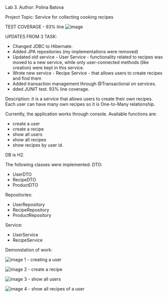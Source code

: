 Lab 3. Author: Polina Batova

Project Topic: Service for collecting cooking recipes

TEST COVERAGE - 93% line
![image](https://github.com/user-attachments/assets/fc3c0cba-4b8e-4cdb-bb67-2aa51be1e55f)

UPDATES FROM 3 TASK:
- Changed JDBC to Hibernate.
- Added JPA repositories (my implementations were removed)
- Updated old service - User Service - functionality related to recipes was moved to a new service, while only user-connected methods (like creation) were kept in this service.
- Wrote new service - Recipe Service - that allows users to create recipes and find them
- 	Added transaction management through @Transactional on services.
- 	 dded JUNIT test. 93% line coverage. 



Description: it is a service that allows users to create their own recipes. Each user can have many own recipes so it is One-to-Many relationship. 

Currently, the application works through console. 
Available functions are: 
-  create a user
-  create a recipe
-  show all users
-  show all recipes
-  show recipes by user id.

DB is H2.

The following classes were implemented:
DTO: 
- UserDTO
- RecipeDTO
- ProductDTO

Repositories:
- UserRepository
- RecipeRepository
- ProductRepository

Service:
- UserService
- RecipeService

Demonstation of work:

![image](https://github.com/user-attachments/assets/30a9744d-1819-4e80-9db4-1f4deda446c8) 1 - creating a user 


![image](https://github.com/user-attachments/assets/03b4669f-e090-4354-af54-3688c87129b9) 2 - create a recipe


![image](https://github.com/user-attachments/assets/19992d06-5034-422a-96b3-411b8046be0a)  3 - show all users 



![image](https://github.com/user-attachments/assets/630b91dd-9ebf-463a-b9cd-e25c534ad75b)  4 - show all recipes of a user



